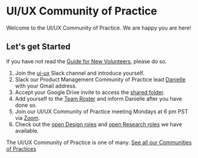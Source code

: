 # UI/UX Community of Practice 

Welcome to the UI/UX Community of Practice. We are happy you are here!

## Let's get Started

If you have not read the [Guide for New Volunteers](https://www.hackforla.org/getting-started), please do so.  

1. Join the [ui-ux](https://hackforla.slack.com/archives/C017ESHSMNG) Slack channel and introduce yourself.
1. Slack our Product Management Community of Practice lead [Danielle](https://hackforla.slack.com/team/U013U4VN8V7) with your Gmail address.
1. Accept your Google Drive invite to access the [shared folder](https://drive.google.com/drive/u/0/folders/1os-4KyGnL0SXIeyfoDICOEpG5CO_1MaV).
1. Add yourself to the [Team Roster](https://docs.google.com/spreadsheets/d/1tdfmQntbXnb2qK7qAWCAtzFi94ZTL8YTDkIwyuLm2_w/edit) and inform Danielle after you have done so.
1. Join our UI/UX Community of Practice meeting Mondays at 6 pm PST via [Zoom](https://us02web.zoom.us/j/89670251875?pwd=NTYySW5yL3YrYTRxcHRpK1V6YWdaQT09).
1. Check out the [open Design roles](https://github.com/hackforla/UI-UX/projects/3) and [open Research roles](https://github.com/hackforla/UI-UX/projects/2) we have available.

The UI/UX Community of Practice is one of many.  [See all our Communities of Practices](https://github.com/hackforla/communities-of-practice/blob/main/README.md)
